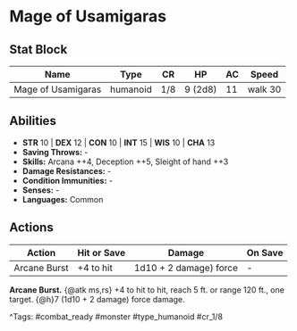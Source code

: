 # Mage of Usamigaras

## Stat Block

| Name | Type | CR | HP | AC | Speed |
|------|------|----|----|----|-------|
| Mage of Usamigaras | humanoid | 1/8 | 9 (2d8) | 11 | walk 30 |

## Abilities

- **STR** 10 | **DEX** 12 | **CON** 10 | **INT** 15 | **WIS** 10 | **CHA** 13
- **Saving Throws:** -  
- **Skills:** Arcana ++4, Deception ++5, Sleight of hand ++3  
- **Damage Resistances:** -  
- **Condition Immunities:** -  
- **Senses:** -  
- **Languages:** Common


## Actions

| Action | Hit or Save | Damage | On Save |
|--------|--------------|--------|----------|
| Arcane Burst | +4 to hit | 1d10 + 2 damage) force | - |

**Arcane Burst.** {@atk ms,rs} +4 to hit to hit, reach 5 ft. or range 120 ft., one target. {@h}7 (1d10 + 2 damage) force damage.


^Tags: #combat_ready #monster #type_humanoid #cr_1/8